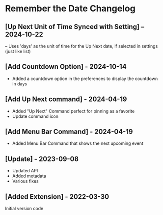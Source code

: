 # Remember the Date Changelog

## [Up Next Unit of Time Synced with Setting] – 2024-10-22

– Uses 'days' as the unit of time for the Up Next date, if selected in settings (just like list)

## [Add Countdown Option] - 2024-10-14

- Added a countdown option in the preferences to display the countdown in days

## [Add Up Next command] - 2024-04-19

- Added "Up Next" Command perfect for pinning as a favorite
- Update command icon

## [Add Menu Bar Command] - 2024-04-19

- Added Menu Bar Command that shows the next upcoming event

## [Update] - 2023-09-08

- Updated API
- Added metadata
- Various fixes

## [Added Extension] - 2022-03-30

Initial version code
